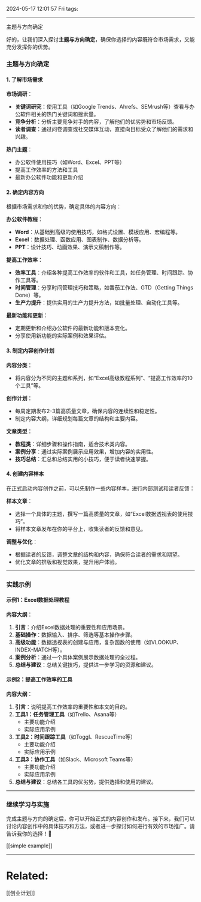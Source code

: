 2024-05-17 12:01:57 Fri 
tags: 

----
主题与方向确定

好的，让我们深入探讨**主题与方向确定**，确保你选择的内容既符合市场需求，又能充分发挥你的优势。

### 主题与方向确定

#### 1. 了解市场需求

**市场调研**：
- **关键词研究**：使用工具（如Google Trends、Ahrefs、SEMrush等）查看与办公软件相关的热门关键词和搜索量。
- **竞争分析**：分析主要竞争对手的内容，了解他们的优劣势和市场反馈。
- **读者调查**：通过问卷调查或社交媒体互动，直接向目标受众了解他们的需求和兴趣。

**热门主题**：
- 办公软件使用技巧（如Word、Excel、PPT等）
- 提高工作效率的方法和工具
- 最新办公软件功能和更新介绍

#### 2. 确定内容方向

根据市场需求和你的优势，确定具体的内容方向：

**办公软件教程**：
- **Word**：从基础到高级的使用技巧，如格式设置、模板应用、宏编程等。
- **Excel**：数据处理、函数应用、图表制作、数据分析等。
- **PPT**：设计技巧、动画效果、演示文稿制作等。

**提高工作效率**：
- **效率工具**：介绍各种提高工作效率的软件和工具，如任务管理、时间跟踪、协作工具等。
- **时间管理**：分享时间管理技巧和策略，如番茄工作法、GTD（Getting Things Done）等。
- **生产力提升**：提供实用的生产力提升方法，如批量处理、自动化工具等。

**最新功能和更新**：
- 定期更新和介绍办公软件的最新功能和版本变化。
- 分享使用新功能的实际案例和效果评估。

#### 3. 制定内容创作计划

**内容分类**：
- 将内容分为不同的主题和系列，如“Excel高级教程系列”、“提高工作效率的10个工具”等。

**创作计划**：
- 每周定期发布2-3篇高质量文章，确保内容的连续性和稳定性。
- 制定内容大纲，详细规划每篇文章的结构和主要内容。

**文章类型**：
- **教程类**：详细步骤和操作指南，适合技术类内容。
- **案例分享**：通过实际案例展示应用效果，增加内容的实用性。
- **技巧总结**：汇总和总结实用的小技巧，便于读者快速掌握。

#### 4. 创建内容样本

在正式启动内容创作之前，可以先制作一些内容样本，进行内部测试和读者反馈：

**样本文章**：
- 选择一个具体的主题，撰写一篇高质量的文章，如“Excel数据透视表的使用技巧”。
- 将样本文章发布在你的平台上，收集读者的反馈和意见。

**调整与优化**：
- 根据读者的反馈，调整文章的结构和内容，确保符合读者的需求和期望。
- 优化文章的排版和视觉效果，提升用户体验。

---

### 实践示例

#### 示例1：Excel数据处理教程

**内容大纲**：
1. **引言**：介绍Excel数据处理的重要性和应用场景。
2. **基础操作**：数据输入、排序、筛选等基本操作步骤。
3. **高级功能**：数据透视表的创建与应用，复杂函数的使用（如VLOOKUP、INDEX-MATCH等）。
4. **案例分析**：通过一个具体案例展示数据处理的全过程。
5. **总结与建议**：总结关键技巧，提供进一步学习的资源和建议。

#### 示例2：提高工作效率的工具

**内容大纲**：
1. **引言**：说明提高工作效率的重要性和本文的目的。
2. **工具1：任务管理工具**（如Trello、Asana等）
   - 主要功能介绍
   - 实际应用示例
3. **工具2：时间跟踪工具**（如Toggl、RescueTime等）
   - 主要功能介绍
   - 实际应用示例
4. **工具3：协作工具**（如Slack、Microsoft Teams等）
   - 主要功能介绍
   - 实际应用示例
5. **总结与建议**：总结各工具的优劣势，提供选择和使用的建议。

---

### 继续学习与实施

完成主题与方向的确定后，你可以开始正式的内容创作和发布。接下来，我们可以讨论内容创作中的具体技巧和方法，或者进一步探讨如何进行有效的市场推广。请告诉我你的选择！🦌

[[simple example]]

---
# Related:
[[创业计划]]